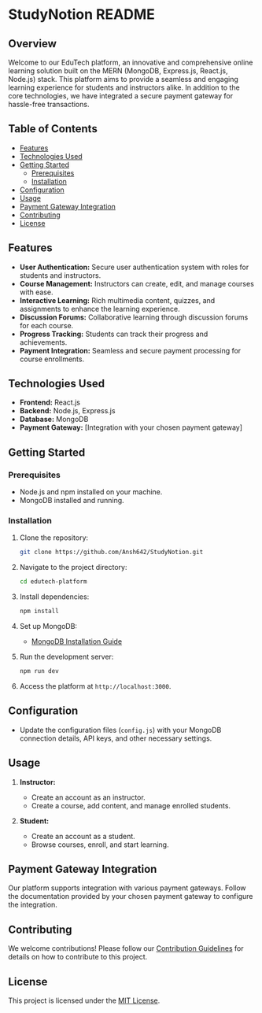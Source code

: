 # StudyNotion README

## Overview

Welcome to our EduTech platform, an innovative and comprehensive online learning solution built on the MERN (MongoDB, Express.js, React.js, Node.js) stack. This platform aims to provide a seamless and engaging learning experience for students and instructors alike. In addition to the core technologies, we have integrated a secure payment gateway for hassle-free transactions.

## Table of Contents

- [Features](#features)
- [Technologies Used](#technologies-used)
- [Getting Started](#getting-started)
  - [Prerequisites](#prerequisites)
  - [Installation](#installation)
- [Configuration](#configuration)
- [Usage](#usage)
- [Payment Gateway Integration](#payment-gateway-integration)
- [Contributing](#contributing)
- [License](#license)

## Features

- **User Authentication:** Secure user authentication system with roles for students and instructors.
- **Course Management:** Instructors can create, edit, and manage courses with ease.
- **Interactive Learning:** Rich multimedia content, quizzes, and assignments to enhance the learning experience.
- **Discussion Forums:** Collaborative learning through discussion forums for each course.
- **Progress Tracking:** Students can track their progress and achievements.
- **Payment Integration:** Seamless and secure payment processing for course enrollments.

## Technologies Used

- **Frontend:** React.js
- **Backend:** Node.js, Express.js
- **Database:** MongoDB
- **Payment Gateway:** [Integration with your chosen payment gateway]

## Getting Started

### Prerequisites

- Node.js and npm installed on your machine.
- MongoDB installed and running.

### Installation

1. Clone the repository:

   ```bash
   git clone https://github.com/Ansh642/StudyNotion.git
   ```

2. Navigate to the project directory:

   ```bash
   cd edutech-platform
   ```

3. Install dependencies:

   ```bash
   npm install
   ```

4. Set up MongoDB:

   - [MongoDB Installation Guide](https://docs.mongodb.com/manual/installation/)

5. Run the development server:

   ```bash
   npm run dev
   ```

6. Access the platform at `http://localhost:3000`.

## Configuration

- Update the configuration files (`config.js`) with your MongoDB connection details, API keys, and other necessary settings.

## Usage

1. **Instructor:**
   - Create an account as an instructor.
   - Create a course, add content, and manage enrolled students.

2. **Student:**
   - Create an account as a student.
   - Browse courses, enroll, and start learning.

## Payment Gateway Integration

Our platform supports integration with various payment gateways. Follow the documentation provided by your chosen payment gateway to configure the integration.

## Contributing

We welcome contributions! Please follow our [Contribution Guidelines](CONTRIBUTING.md) for details on how to contribute to this project.

## License

This project is licensed under the [MIT License](LICENSE.md).

